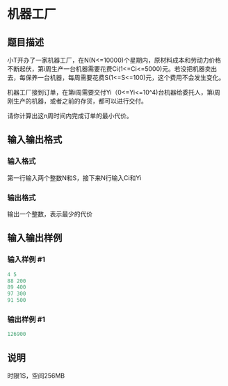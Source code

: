 # 机器工厂

## 题目描述

小T开办了一家机器工厂，在N(N<=10000)个星期内，原材料成本和劳动力价格不断起伏，第i周生产一台机器需要花费Ci(1<=Ci<=5000)元。若没把机器卖出去，每保养一台机器，每周需要花费S(1<=S<=100)元，这个费用不会发生变化。

机器工厂接到订单，在第i周需要交付Yi（0<=Yi<=10^4)台机器给委托人，第i周刚生产的机器，或者之前的存货，都可以进行交付。

请你计算出这n周时间内完成订单的最小代价。

## 输入输出格式

### 输入格式

第一行输入两个整数N和S，接下来N行输入Ci和Yi

### 输出格式

输出一个整数，表示最少的代价

## 输入输出样例

### 输入样例 #1

```cpp
4 5
88 200
89 400
97 300
91 500

```
### 输出样例 #1

```cpp
126900

```
## 说明

时限1S，空间256MB

